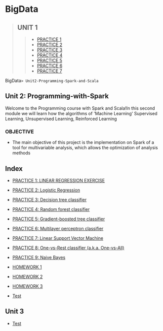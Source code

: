 # BigData

>## UNIT 1
>> * [PRACTICE 1 ](https://github.com/Eduardoitt/BigData/blob/Unidad1/Unidad1/Practicas_Tarea/Practica1/Readme.md)
>> * [PRACTICE 2 ](https://github.com/Eduardoitt/BigData/blob/Unidad1/Unidad1/Practicas_Tarea/Practica2/Readme.md)
>> * [PRACTICE 3 ](https://github.com/Eduardoitt/BigData/blob/Unidad1/Unidad1/Practicas_Tarea/Practica3/Readme.md)
>> * [PRACTICE 4 ](https://github.com/Eduardoitt/BigData/blob/Unidad1/Unidad1/Practicas_Tarea/Tarea4/PearsonCorrelation.md)
>> * [PRACTICE 5 ](https://github.com/Eduardoitt/BigData/blob/Unidad1/Unidad1/Practicas_Tarea/Practica5/Readme.md)
>> * [PRACTICE 6 ](https://github.com/Eduardoitt/BigData/blob/Unidad1/Unidad1/Practicas_Tarea/Practica6/Readme.md)
>> * [PRACTICE 7 ](https://github.com/Eduardoitt/BigData/blob/Unidad1/Unidad1/Practicas_Tarea/Practica7/Readme.md)

BigData`> Unit2-Programming-Spark-and-Scala`

## Unit 2: Programming-with-Spark

Welcome to the Programming course with Spark and Scala!In this second module we will
learn how the algorithms of 'Machine Learning' Supervised Learning, Unsupervised Learning,
Reinforced Learning

### OBJECTIVE

- The main objective of this project is the implementation on Spark of a
tool for multivariable analysis, which allows the optimization of
analysis methods


## Index

- [PRACTICE 1: LINEAR REGRESSION EXERCISE](https://github.com/Eduardoitt/BigData/tree/Unidad2/Unidad2/Practicas_Tareas/Practica1)
- [PRACTICE 2: Logistic Regression](https://github.com/Eduardoitt/BigData/tree/Unidad2/Unidad2/Practicas_Tareas/Practica2)
- [PRACTICE 3: Decision tree classifier](https://github.com/Eduardoitt/BigData/tree/Unidad2/Unidad2/Practicas_Tareas/Practica3)
- [PRACTICE 4: Random forest classifier](https://github.com/Eduardoitt/BigData/tree/Unidad2/Unidad2/Practicas_Tareas/Practica4)
- [PRACTICE 5: Gradient-boosted tree classifier](https://github.com/Eduardoitt/BigData/tree/Unidad2/Unidad2/Practicas_Tareas/Practica5)
- [PRACTICE 6: Multilayer perceptron classifier](https://github.com/Eduardoitt/BigData/tree/Unidad2/Unidad2/Practicas_Tareas/Practica6)
- [PRACTICE 7: Linear Support Vector Machine ](https://github.com/Eduardoitt/BigData/tree/Unidad2/Unidad2/Practicas_Tareas/Practica7)
- [PRACTICE 8: One-vs-Rest classifier (a.k.a. One-vs-All)](https://github.com/Eduardoitt/BigData/tree/Unidad2/Unidad2/Practicas_Tareas/Practica8)
- [PRACTICE 9: Naive Bayes](https://github.com/Eduardoitt/BigData/tree/Unidad2/Unidad2/Practicas_Tareas/Practica9)
- [HOMEWORK 1](https://github.com/Eduardoitt/BigData/tree/Unidad2/Unidad2/Practicas_Tareas/Tarea1)
- [HOMEWORK 2](https://github.com/Eduardoitt/BigData/tree/Unidad2/Unidad2/Practicas_Tareas/Tarea2)
- [HOMEWORK 3](https://github.com/Eduardoitt/BigData/tree/Unidad2/Unidad2/Practicas_Tareas/Tarea3)

- [Test](./Unidad2/Evaluacion/) 


## Unit 3

- [Test](./Unidad3/Evaluacion/) 

